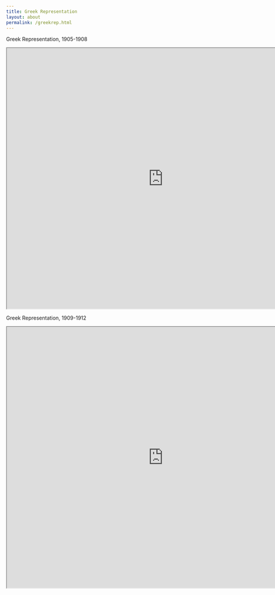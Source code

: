 ```yaml
---
title: Greek Representation
layout: about
permalink: /greekrep.html
---
```

Greek Representation, 1905-1908

<iframe style='width: 850px; height: 709px;' src='https://voyant-tools.org/tool/Bubbles/?stopList=keywords-8e2532d619f0e426c001c253d2feb276&speed=20&corpus=96235e03cbaf3d176c0dc71a3f696077'></iframe>

Greek Representation, 1909-1912

<iframe style='width: 850px; height: 710px;' src='https://voyant-tools.org/tool/Bubbles/?stopList=keywords-a17128128615240bb83d4ec96ea94546&speed=20&corpus=10cdca52326ec5dcedd1d2393ae54c49'></iframe>
